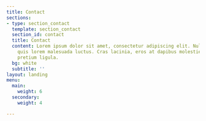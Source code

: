 ```yaml
---
title: Contact
sections:
- type: section_contact
  template: section_contact
  section_id: contact
  title: Contact
  content: Lorem ipsum dolor sit amet, consectetur adipiscing elit. Nullam a metus
    quis lorem malesuada luctus. Cras lacinia, eros at dapibus molestie, risus tortor
    pretium ligula.
  bg: white
  subtitle: ''
layout: landing
menu:
  main:
    weight: 6
  secondary:
    weight: 4

---
```

